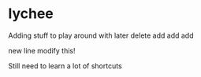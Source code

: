 # lychee

Adding stuff to play around with later
delete
add
add add

new line
modify this!

Still need to learn a lot of shortcuts